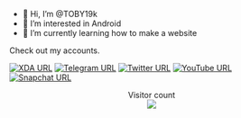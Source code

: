 - 👋 Hi, I’m @TOBY19k
- 👀 I’m interested in Android 
- 🌱 I’m currently learning how to make a website 

Check out my accounts.

[![XDA URL](https://img.shields.io/twitter/url?label=XDA%20Developers&logo=XDA-Developers&style=social&url=https://forum.xda-developers.com/m/toby19k.12326709/)](https://forum.xda-developers.com/m/toby19k.12326709/)
[![Telegram URL](https://img.shields.io/twitter/url?label=Telegram&logo=telegram&style=social&url=https://t.me/TOBY19k)](https://t.me/TOBY19k)
[![Twitter URL](https://img.shields.io/twitter/url?label=Twitter&logo=Twitter&style=social&url=https://twitter.com/TOBY19k?t=xmjOHANujSjakPato5zNkw&s=09)](https://twitter.com/TOBY19k?t=xmjOHANujSjakPato5zNkw&s=09)
[![YouTube URL](https://img.shields.io/twitter/url?label=YouTube&logo=YouTube&style=social&url=https://www.youtube.com/@TOBY19k)](https://www.youtube.com/@TOBY19k)
[![Snapchat URL](https://img.shields.io/twitter/url?label=Snapchat&logo=Snapchat&style=social&url=https://www.snapchat.com/add/toby-19k?share_id=J9FNXoH9MT4&locale=en-US)](https://www.snapchat.com/add/toby-19k?share_id=J9FNXoH9MT4&locale=en-US)
<p align="center"> 
  Visitor count<br>
  <img src="https://profile-counter.glitch.me/TOBY19k/count.svg" />
</p>
<!---
TOBY19k/TOBY19k is a ✨ special ✨ repository because its `README.md` (this file) appears on your GitHub profile.
You can click the Preview link to take a look at your changes.
--->
